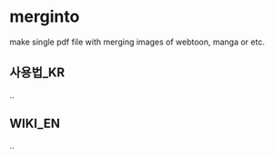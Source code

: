 # merginto
make single pdf file with merging images of webtoon, manga or etc.

## 사용법_KR
..

## WIKI_EN
..